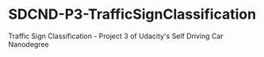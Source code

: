 # SDCND-P3-TrafficSignClassification
Traffic Sign Classification - Project 3 of Udacity's Self Driving Car Nanodegree 

